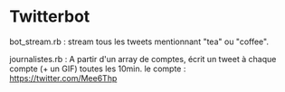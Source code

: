 # Twitterbot

bot_stream.rb : stream tous les tweets mentionnant "tea" ou "coffee".

journalistes.rb : A partir d'un array de comptes, écrit un tweet à chaque compte (+ un GIF) toutes les 10min.
le compte : https://twitter.com/Mee6Thp

